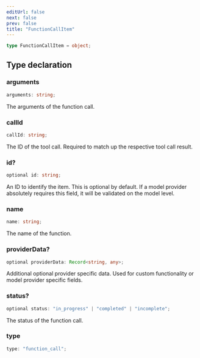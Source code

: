 ```yaml
---
editUrl: false
next: false
prev: false
title: "FunctionCallItem"
---
```


```ts
type FunctionCallItem = object;
```

## Type declaration

### arguments

```ts
arguments: string;
```

The arguments of the function call.

### callId

```ts
callId: string;
```

The ID of the tool call. Required to match up the respective tool call result.

### id?

```ts
optional id: string;
```

An ID to identify the item. This is optional by default. If a model provider absolutely
requires this field, it will be validated on the model level.

### name

```ts
name: string;
```

The name of the function.

### providerData?

```ts
optional providerData: Record<string, any>;
```

Additional optional provider specific data. Used for custom functionality or model provider
specific fields.

### status?

```ts
optional status: "in_progress" | "completed" | "incomplete";
```

The status of the function call.

### type

```ts
type: "function_call";
```
